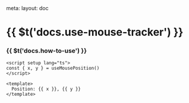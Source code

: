 <route lang="yaml">
meta:
  layout: doc
</route>

<h1>{{ $t('docs.use-mouse-tracker') }}</h1>
<div class="component-demo">
  <MouseTracker />
</div>

<h3>{{ $t('docs.how-to-use') }}</h3>

```vue
<script setup lang="ts">
const { x, y } = useMousePosition()
</script>

<template>
  Position: {{ x }}, {{ y }}
</template>
```
